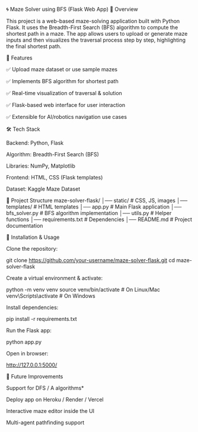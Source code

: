 🌀 Maze Solver using BFS (Flask Web App)
📌 Overview

This project is a web-based maze-solving application built with Python Flask.
It uses the Breadth-First Search (BFS) algorithm to compute the shortest path in a maze.
The app allows users to upload or generate maze inputs and then visualizes the traversal process step by step, highlighting the final shortest path.

🎯 Features

✅ Upload maze dataset or use sample mazes

✅ Implements BFS algorithm for shortest path

✅ Real-time visualization of traversal & solution

✅ Flask-based web interface for user interaction

✅ Extensible for AI/robotics navigation use cases

🛠️ Tech Stack

Backend: Python, Flask

Algorithm: Breadth-First Search (BFS)

Libraries: NumPy, Matplotlib

Frontend: HTML, CSS (Flask templates)

Dataset: Kaggle Maze Dataset

📂 Project Structure
maze-solver-flask/
│── static/              # CSS, JS, images
│── templates/           # HTML templates
│── app.py               # Main Flask application
│── bfs_solver.py        # BFS algorithm implementation
│── utils.py             # Helper functions
│── requirements.txt     # Dependencies
│── README.md            # Project documentation

🚀 Installation & Usage

Clone the repository:

git clone https://github.com/your-username/maze-solver-flask.git
cd maze-solver-flask


Create a virtual environment & activate:

python -m venv venv
source venv/bin/activate   # On Linux/Mac
venv\Scripts\activate      # On Windows


Install dependencies:

pip install -r requirements.txt


Run the Flask app:

python app.py


Open in browser:

http://127.0.0.1:5000/

🔮 Future Improvements

Support for DFS / A algorithms*

Deploy app on Heroku / Render / Vercel

Interactive maze editor inside the UI

Multi-agent pathfinding support